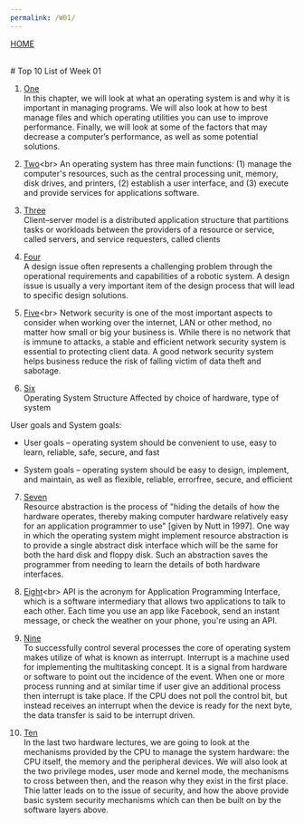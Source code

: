 ```yaml
---
permalink: /W01/
---
```


[HOME](../) 


<br>
# Top 10 List of Week 01


1. [One](https://intl.siyavula.com/read/cat/grade-12-cat/system-software-and-computer-management/06-system-software-and-computer-management?id=sec6-2)<br>
In this chapter, we will look at what an operating system is and why it is important in managing programs. We will also look at how to best manage files and which operating utilities you can use to improve performance. Finally, we will look at some of the factors that may decrease a computer’s performance, as well as some potential solutions.

2. [Two](https://homepage.cs.uri.edu/faculty/wolfe/book/Readings/Reading07.htm#:~:text=An%20operating%20system%20has%20three,provide%20services%20for%20applications%20software.&text=Thus%20you%20both%20establish%20a%20user%20interface%20and%20execute%20software.)<br>
An operating system has three main functions: (1) manage the computer's resources, such as the central processing unit, memory, disk drives, and printers, (2) establish a user interface, and (3) execute and provide services for applications software.

3. [Three](https://en.wikipedia.org/wiki/Client%E2%80%93server_model)<br>
Client–server model is a distributed application structure that partitions tasks or workloads between the providers of a resource or service, called servers, and service requesters, called clients

4. [Four](https://www.coursehero.com/file/47880730/2ppt/)<br>
A design issue often represents a challenging problem through the operational requirements and capabilities of a robotic system. A design issue is usually a very important item of the design process that will lead to specific design solutions.

5. [Five](https://www.ecpi.edu/blog/importance-of-network-security-safety-in-the-digital-world#:~:text=A%20good%20network%20security%20system,shared%20data%20is%20kept%20secure.)<br>
Network security is one of the most important aspects to consider when working over the internet, LAN or other method, no matter how small or big your business is. While there is no network that is immune to attacks, a stable and efficient network security system is essential to protecting client data. A good network security system helps business reduce the risk of falling victim of data theft and sabotage.

6. [Six](https://www.cs.nmt.edu/~cs325/spring%2011/Lectures/Lec04-OSStructure.pdf)<br>
Operating System Structure Affected by choice of hardware, type of system 

User goals and System goals:

- User goals – operating system should be convenient to use,
easy to learn, reliable, safe, secure, and fast

- System goals – operating system should be easy to design,
implement, and maintain, as well as flexible, reliable, errorfree, secure, and efficient

7. [Seven](http://pages.cs.wisc.edu/~remzi/OSTEP/cpu-intro.pdf)<br>
Resource abstraction is the process of "hiding the details of how the hardware operates, thereby making computer hardware relatively easy for an application programmer to use" [given by Nutt in 1997]. One way in which the operating system might implement resource abstraction is to provide a single abstract disk interface which will be the same for both the hard disk and floppy disk. Such an abstraction saves the programmer from needing to learn the details of both hardware interfaces.

8. [Eight](https://www.mulesoft.com/resources/api/what-is-an-api#:~:text=API%20is%20the%20acronym%20for,you're%20using%20an%20API.)<br>
API is the acronym for Application Programming Interface, which is a software intermediary that allows two applications to talk to each other. Each time you use an app like Facebook, send an instant message, or check the weather on your phone, you're using an API.

9. [Nine](https://www.ukessays.com/essays/computer-science/interrupts-in-operating-systems-computer-science-essay.php)<br>
To successfully control several processes the core of operating system makes utilize of what is known as interrupt. Interrupt is a machine used for implementing the multitasking concept. It is a signal from hardware or software to point out the incidence of the event. When one or more process running and at similar time if user give an additional process then interrupt is take place. If the CPU does not poll the control bit, but instead receives an interrupt when the device is ready for the next byte, the data transfer is said to be interrupt driven.

10. [Ten](https://minnie.tuhs.org/CompArch/Lectures/week05.html)<br>
In the last two hardware lectures, we are going to look at the mechanisms provided by the CPU to manage the system hardware: the CPU itself, the memory and the peripheral devices.
We will also look at the two privilege modes, user mode and kernel mode, the mechanisms to cross between then, and the reason why they exist in the first place.
Thie latter leads on to the issue of security, and how the above provide basic system security mechanisms which can then be built on by the software layers above.
